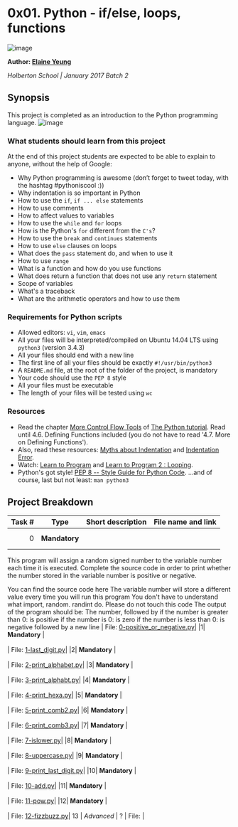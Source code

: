# 0x01. Python - if/else, loops, functions
![image](https://www.holbertonschool.com/assets/holberton-logo-1cc451260ca3cd297def53f2250a9794810667c7ca7b5fa5879a569a457bf16f.png)

**Author: [Elaine Yeung](https://twitter.com/egsy)**

*Holberton School | January 2017 Batch 2*

## Synopsis
This project is completed as an introduction to the Python programming language.
![image](https://s3.amazonaws.com/intranet-projects-files/holbertonschool-higher-level_programming+/233/code.png)

### What students should learn from this project

At the end of this project students are expected to be able to explain to anyone, without the help of Google:
- Why Python programming is awesome (don’t forget to tweet today, with the hashtag #pythoniscool :))
- Why indentation is so important in Python
- How to use the `if`, `if ... else` statements
- How to use comments
- How to affect values to variables
- How to use the `while` and `for` loops
- How is the Python's `for` different from the `C's`?
- How to use the `break` and `continues` statements
- How to use `else` clauses on loops
- What does the `pass` statement do, and when to use it
- How to use `range`
- What is a function and how do you use functions
- What does return a function that does not use any `return` statement
- Scope of variables
- What's a traceback
- What are the arithmetic operators and how to use them

### Requirements for Python scripts
- Allowed editors: `vi`, `vim`, `emacs`
- All your files will be interpreted/compiled on Ubuntu 14.04 LTS using `python3` (version 3.4.3)
- All your files should end with a new line
- The first line of all your files should be exactly `#!/usr/bin/python3`
- A `README.md` file, at the root of the folder of the project, is mandatory
- Your code should use the `PEP 8` style
- All your files must be executable
- The length of your files will be tested using `wc`

### Resources
- Read the chapter [More Control Flow Tools](https://docs.python.org/3.4/tutorial/controlflow.html) of [The Python tutorial](https://docs.python.org/3.4/tutorial/index.html). Read until 4.6. Defining Functions included (you do not have to read '4.7. More on Defining Functions').
- Also, read these resources: [Myths about Indentation](http://www.secnetix.de/olli/Python/block_indentation.hawk) and [Indentation Error](https://www.youtube.com/watch?v=1QXOd2ZQs-Q).
- Watch: [Learn to Program](https://www.youtube.com/playlist?list=PLGLfVvz_LVvTn3cK5e6LjhgGiSeVlIRwt) and [Learn to Program 2 : Looping](https://www.youtube.com/playlist?list=PLGLfVvz_LVvTn3cK5e6LjhgGiSeVlIRwt).
- Python's got style! [PEP 8 -- Style Guide for Python Code](https://www.python.org/dev/peps/pep-0008/).
...and of course, last but not least: `man python3`

## Project Breakdown
| Task # | Type | Short description | File name and link |
| ---: | --- | --- | --- |
|0| **Mandatory**  | <br><br>
This program will assign a random signed number to the variable number each time it is executed. Complete the source code in order to print whether the number stored in the variable number is positive or negative.

You can find the source code here
The variable number will store a different value every time you will run this program
You don't have to understand what import, random. randint do. Please do not touch this code
The output of the program should be:
The number, followed by
if the number is greater than 0: is positive
if the number is 0: is zero
if the number is less than 0: is negative
followed by a new line | File: [0-positive_or_negative.py](./0-positive_or_negative.py)|
|1| **Mandatory**  | <br><br> | File: [1-last_digit.py](./1-last_digit.py)|
|2| **Mandatory**  | <br><br> | File: [2-print_alphabet.py](./2-print_alphabet.py)|
|3| **Mandatory**  | <br><br> | File: [3-print_alphabt.py](./3-print_alphabt.py)|
|4| **Mandatory**  | <br><br> | File: [4-print_hexa.py](./4-print_hexa.py)|
|5| **Mandatory**  | <br><br> | File: [5-print_comb2.py](./5-print_comb2.py)|
|6| **Mandatory**  | <br><br> | File: [6-print_comb3.py](./6-print_comb3.py)|
|7| **Mandatory**  | <br><br> | File: [7-islower.py](./7-islower.py)|
|8| **Mandatory**  | <br><br> | File: [8-uppercase.py](./8-uppercase.py)|
|9| **Mandatory**  | <br><br> | File: [9-print_last_digit.py](./9-print_last_digit.py)|
|10| **Mandatory**  | <br><br> | File: [10-add.py](./10-add.py)|
|11| **Mandatory**  | <br><br> | File: [11-pow.py](./11-pow.py)|
|12| **Mandatory**  | <br><br> | File: [12-fizzbuzz.py](./12-fizzbuzz.py)|
13 | *Advanced* | ? | File: [](./) |

